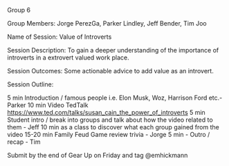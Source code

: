 Group 6

Group Members: Jorge PerezGa, Parker Lindley, Jeff Bender, Tim Joo

Name of Session: Value of Introverts

Session Description: To gain a deeper understanding of the importance of introverts
in a extrovert valued work place.

Session Outcomes: Some actionable advice to add value as an introvert.

Session Outline:

5 min Introduction / famous people i.e. Elon Musk, Woz, Harrison Ford etc.- Parker
10 min Video TedTalk https://www.ted.com/talks/susan_cain_the_power_of_introverts
5 min Student intro / break into groups and talk about how the video related to them - Jeff
10 min as a class to discover what each group gained from the video
15-20 min Family Feud Game review trivia - Jorge
5 min - Outro / recap - Tim

Submit by the end of Gear Up on Friday and tag @emhickmann
